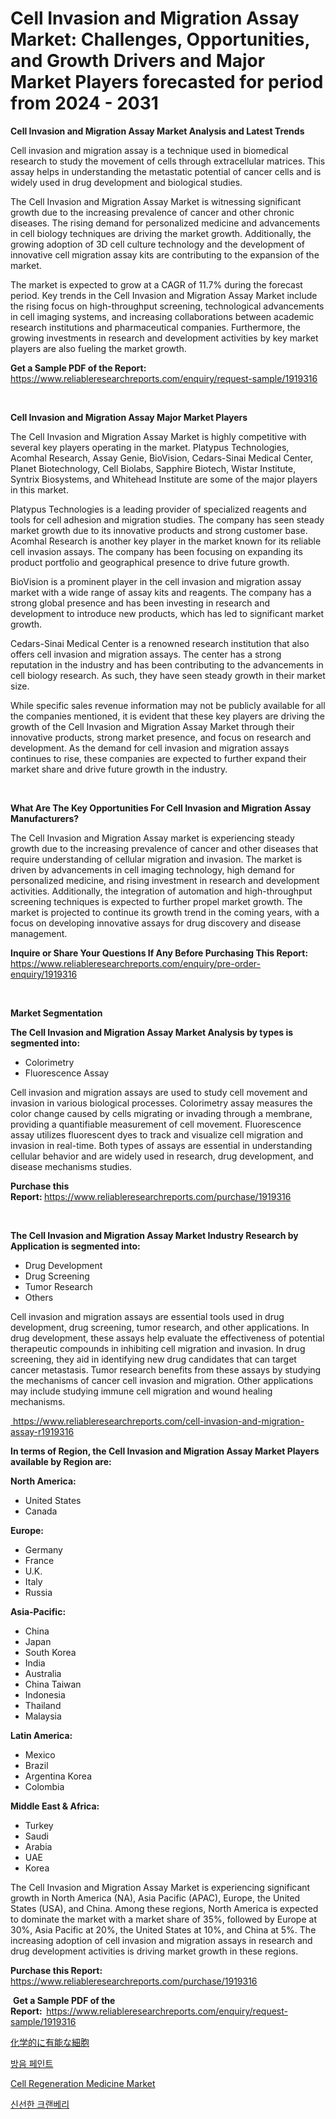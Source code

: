 <p><h1>Cell Invasion and Migration Assay Market: Challenges, Opportunities, and Growth Drivers and Major Market Players forecasted for period from 2024 - 2031</h1></p><p><strong>Cell Invasion and Migration Assay Market Analysis and Latest Trends</strong></p>
<p><p>Cell invasion and migration assay is a technique used in biomedical research to study the movement of cells through extracellular matrices. This assay helps in understanding the metastatic potential of cancer cells and is widely used in drug development and biological studies.</p><p>The Cell Invasion and Migration Assay Market is witnessing significant growth due to the increasing prevalence of cancer and other chronic diseases. The rising demand for personalized medicine and advancements in cell biology techniques are driving the market growth. Additionally, the growing adoption of 3D cell culture technology and the development of innovative cell migration assay kits are contributing to the expansion of the market.</p><p>The market is expected to grow at a CAGR of 11.7% during the forecast period. Key trends in the Cell Invasion and Migration Assay Market include the rising focus on high-throughput screening, technological advancements in cell imaging systems, and increasing collaborations between academic research institutions and pharmaceutical companies. Furthermore, the growing investments in research and development activities by key market players are also fueling the market growth.</p></p>
<p><strong>Get a Sample PDF of the Report:&nbsp;</strong> <a href="https://www.reliableresearchreports.com/enquiry/request-sample/1919316">https://www.reliableresearchreports.com/enquiry/request-sample/1919316</a></p>
<p>&nbsp;</p>
<p><strong>Cell Invasion and Migration Assay Major Market Players</strong></p>
<p><p>The Cell Invasion and Migration Assay Market is highly competitive with several key players operating in the market. Platypus Technologies, Acomhal Research, Assay Genie, BioVision, Cedars-Sinai Medical Center, Planet Biotechnology, Cell Biolabs, Sapphire Biotech, Wistar Institute, Syntrix Biosystems, and Whitehead Institute are some of the major players in this market.</p><p>Platypus Technologies is a leading provider of specialized reagents and tools for cell adhesion and migration studies. The company has seen steady market growth due to its innovative products and strong customer base. Acomhal Research is another key player in the market known for its reliable cell invasion assays. The company has been focusing on expanding its product portfolio and geographical presence to drive future growth.</p><p>BioVision is a prominent player in the cell invasion and migration assay market with a wide range of assay kits and reagents. The company has a strong global presence and has been investing in research and development to introduce new products, which has led to significant market growth.</p><p>Cedars-Sinai Medical Center is a renowned research institution that also offers cell invasion and migration assays. The center has a strong reputation in the industry and has been contributing to the advancements in cell biology research. As such, they have seen steady growth in their market size.</p><p>While specific sales revenue information may not be publicly available for all the companies mentioned, it is evident that these key players are driving the growth of the Cell Invasion and Migration Assay Market through their innovative products, strong market presence, and focus on research and development. As the demand for cell invasion and migration assays continues to rise, these companies are expected to further expand their market share and drive future growth in the industry.</p></p>
<p>&nbsp;</p>
<p><strong>What Are The Key Opportunities For Cell Invasion and Migration Assay Manufacturers?</strong></p>
<p><p>The Cell Invasion and Migration Assay market is experiencing steady growth due to the increasing prevalence of cancer and other diseases that require understanding of cellular migration and invasion. The market is driven by advancements in cell imaging technology, high demand for personalized medicine, and rising investment in research and development activities. Additionally, the integration of automation and high-throughput screening techniques is expected to further propel market growth. The market is projected to continue its growth trend in the coming years, with a focus on developing innovative assays for drug discovery and disease management.</p></p>
<p><strong>Inquire or Share Your Questions If Any Before Purchasing This Report:</strong> <a href="https://www.reliableresearchreports.com/enquiry/pre-order-enquiry/1919316">https://www.reliableresearchreports.com/enquiry/pre-order-enquiry/1919316</a></p>
<p>&nbsp;</p>
<p><strong>Market Segmentation</strong></p>
<p><strong>The Cell Invasion and Migration Assay Market Analysis by types is segmented into:</strong></p>
<p><ul><li>Colorimetry</li><li>Fluorescence Assay</li></ul></p>
<p><p>Cell invasion and migration assays are used to study cell movement and invasion in various biological processes. Colorimetry assay measures the color change caused by cells migrating or invading through a membrane, providing a quantifiable measurement of cell movement. Fluorescence assay utilizes fluorescent dyes to track and visualize cell migration and invasion in real-time. Both types of assays are essential in understanding cellular behavior and are widely used in research, drug development, and disease mechanisms studies.</p></p>
<p><strong>Purchase this Report:&nbsp;</strong><a href="https://www.reliableresearchreports.com/purchase/1919316">https://www.reliableresearchreports.com/purchase/1919316</a></p>
<p>&nbsp;</p>
<p><strong>The Cell Invasion and Migration Assay Market Industry Research by Application is segmented into:</strong></p>
<p><ul><li>Drug Development</li><li>Drug Screening</li><li>Tumor Research</li><li>Others</li></ul></p>
<p><p>Cell invasion and migration assays are essential tools used in drug development, drug screening, tumor research, and other applications. In drug development, these assays help evaluate the effectiveness of potential therapeutic compounds in inhibiting cell migration and invasion. In drug screening, they aid in identifying new drug candidates that can target cancer metastasis. Tumor research benefits from these assays by studying the mechanisms of cancer cell invasion and migration. Other applications may include studying immune cell migration and wound healing mechanisms.</p></p>
<p><a href="https://www.reliableresearchreports.com/cell-invasion-and-migration-assay-r1919316">&nbsp;https://www.reliableresearchreports.com/cell-invasion-and-migration-assay-r1919316</a></p>
<p><strong>In terms of Region, the Cell Invasion and Migration Assay Market Players available by Region are:</strong></p>
<p>
    <p> <strong> North America: </strong>
        <ul>
            <li>United States</li>
            <li>Canada</li>
        </ul>
        </p> 
    <p> <strong> Europe: </strong>
        <ul>
            <li>Germany</li>
            <li>France</li>
            <li>U.K.</li>
            <li>Italy</li>
            <li>Russia</li>
        </ul>
        </p> 
    <p> <strong> Asia-Pacific: </strong>
        <ul>
            <li>China</li>
            <li>Japan</li>
            <li>South Korea</li>
            <li>India</li>
            <li>Australia</li>
            <li>China Taiwan</li>
            <li>Indonesia</li>
            <li>Thailand</li>
            <li>Malaysia</li>
        </ul>
        </p> 
    <p> <strong> Latin America: </strong>
        <ul>
            <li>Mexico</li>
            <li>Brazil</li>
            <li>Argentina Korea</li>
            <li>Colombia</li>
        </ul>
        </p> 
    <p> <strong> Middle East & Africa: </strong>
        <ul>
            <li>Turkey</li>
            <li>Saudi</li>
            <li>Arabia</li>
            <li>UAE</li>
            <li>Korea</li>
        </ul>
    </p>
    </p>
<p><p>The Cell Invasion and Migration Assay Market is experiencing significant growth in North America (NA), Asia Pacific (APAC), Europe, the United States (USA), and China. Among these regions, North America is expected to dominate the market with a market share of 35%, followed by Europe at 30%, Asia Pacific at 20%, the United States at 10%, and China at 5%. The increasing adoption of cell invasion and migration assays in research and drug development activities is driving market growth in these regions.</p></p>
<p><strong>Purchase this Report: </strong><a href="https://www.reliableresearchreports.com/purchase/1919316">https://www.reliableresearchreports.com/purchase/1919316</a></p>
<p>&nbsp;<strong>Get a Sample PDF of the Report:&nbsp;&nbsp;</strong><a href="https://www.reliableresearchreports.com/enquiry/request-sample/1919316">https://www.reliableresearchreports.com/enquiry/request-sample/1919316</a></p>
<p><strong></strong></p>
<p><p><a href="https://medium.com/@chloeconn80/%E5%8C%96%E5%AD%A6%E7%9A%84%E3%81%AB%E9%81%BA%E4%BC%9D%E5%AD%90%E6%93%8D%E4%BD%9C%E3%81%8C%E5%8F%AF%E8%83%BD%E3%81%AA%E7%B4%B0%E8%83%9E%E5%B8%82%E5%A0%B4-%E5%B8%82%E5%A0%B4cagr-%E5%B8%82%E5%A0%B4%E5%8B%95%E5%90%91-%E6%88%90%E9%95%B7%E6%88%A6%E7%95%A5%E3%81%AB%E9%96%A2%E3%81%99%E3%82%8B%E6%83%85%E5%A0%B1-8e57ae19db7b">化学的に有能な細胞</a></p><p><a href="https://medium.com/@hugofirst44/%EC%86%8C%EC%9D%8C-%EC%A0%80%EA%B0%90-%ED%8E%98%EC%9D%B8%ED%8A%B8-%EC%8B%9C%EC%9E%A5-%EA%B7%9C%EB%AA%A8-%EC%8B%9C%EC%9E%A5-%EC%A0%84%EB%A7%9D-%EB%B0%8F-%EC%8B%9C%EC%9E%A5-%EC%98%88%EC%B8%A1-2024%EB%85%84%EB%B6%80%ED%84%B0-2031%EB%85%84%EA%B9%8C%EC%A7%80-26e0ac7789e1">방음 페인트</a></p><p><a href="https://github.com/LeilaniWyman2021/Market-Research-Report-List-1/blob/main/cell-regeneration-medicine-market.md">Cell Regeneration Medicine Market</a></p><p><a href="https://medium.com/@dunce678678/%EC%8B%A0%EC%84%A0%ED%95%9C-%ED%81%AC%EB%9E%9C%EB%B2%A0%EB%A6%AC-%EC%8B%9C%EC%9E%A5%EC%9D%80-%EC%8B%9C%EC%9E%A5-%EC%A0%90%EC%9C%A0%EC%9C%A8-%EC%8B%9C%EC%9E%A5-%EB%8F%99%ED%96%A5-%EB%B0%8F-%EC%8B%9C%EC%9E%A5-%EC%84%B1%EC%9E%A5%EC%97%90-%EB%8C%80%ED%95%9C-%EC%A0%95%EB%B3%B4%EB%A5%BC-%EC%A0%9C%EA%B3%B5%ED%95%A9%EB%8B%88%EB%8B%A4-87aba3e9af8f">신선한 크랜베리</a></p></p>